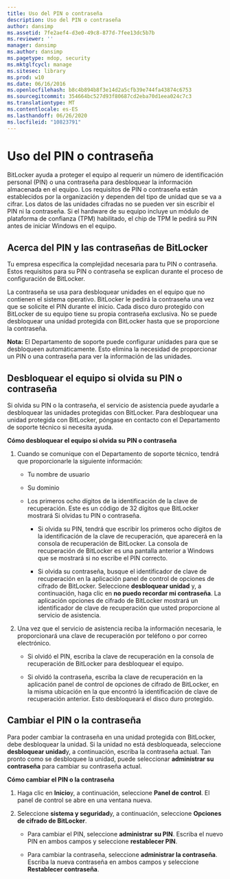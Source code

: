```yaml
---
title: Uso del PIN o contraseña
description: Uso del PIN o contraseña
author: dansimp
ms.assetid: 7fe2aef4-d3e0-49c8-877d-7fee13dc5b7b
ms.reviewer: ''
manager: dansimp
ms.author: dansimp
ms.pagetype: mdop, security
ms.mktglfcycl: manage
ms.sitesec: library
ms.prod: w10
ms.date: 06/16/2016
ms.openlocfilehash: b8c4b894b8f3e14d2a5cfb39e744fa43874c6753
ms.sourcegitcommit: 354664bc527d93f80687cd2eba70d1eea024c7c3
ms.translationtype: MT
ms.contentlocale: es-ES
ms.lasthandoff: 06/26/2020
ms.locfileid: "10823791"
---
```

# Uso del PIN o contraseña


BitLocker ayuda a proteger el equipo al requerir un número de identificación personal (PIN) o una contraseña para desbloquear la información almacenada en el equipo. Los requisitos de PIN o contraseña están establecidos por la organización y dependen del tipo de unidad que se va a cifrar. Los datos de las unidades cifradas no se pueden ver sin escribir el PIN ni la contraseña. Si el hardware de su equipo incluye un módulo de plataforma de confianza (TPM) habilitado, el chip de TPM le pedirá su PIN antes de iniciar Windows en el equipo.

## Acerca del PIN y las contraseñas de BitLocker


Tu empresa especifica la complejidad necesaria para tu PIN o contraseña. Estos requisitos para su PIN o contraseña se explican durante el proceso de configuración de BitLocker.

La contraseña se usa para desbloquear unidades en el equipo que no contienen el sistema operativo. BitLocker le pedirá la contraseña una vez que se solicite el PIN durante el inicio. Cada disco duro protegido con BitLocker de su equipo tiene su propia contraseña exclusiva. No se puede desbloquear una unidad protegida con BitLocker hasta que se proporcione la contraseña.

**Nota:**  El Departamento de soporte puede configurar unidades para que se desbloqueen automáticamente. Esto elimina la necesidad de proporcionar un PIN o una contraseña para ver la información de las unidades.

 

## Desbloquear el equipo si olvida su PIN o contraseña


Si olvida su PIN o la contraseña, el servicio de asistencia puede ayudarle a desbloquear las unidades protegidas con BitLocker. Para desbloquear una unidad protegida con BitLocker, póngase en contacto con el Departamento de soporte técnico si necesita ayuda.

**Cómo desbloquear el equipo si olvida su PIN o contraseña**

1.  Cuando se comunique con el Departamento de soporte técnico, tendrá que proporcionarle la siguiente información:

    -   Tu nombre de usuario

    -   Su dominio

    -   Los primeros ocho dígitos de la identificación de la clave de recuperación. Este es un código de 32 dígitos que BitLocker mostrará Si olvidas tu PIN o contraseña.

        -   Si olvida su PIN, tendrá que escribir los primeros ocho dígitos de la identificación de la clave de recuperación, que aparecerá en la consola de recuperación de BitLocker. La consola de recuperación de BitLocker es una pantalla anterior a Windows que se mostrará si no escribe el PIN correcto.

        -   Si olvida su contraseña, busque el identificador de clave de recuperación en la aplicación panel de control de opciones de cifrado de BitLocker. Seleccione **desbloquear unidad** y, a continuación, haga clic en **no puedo recordar mi contraseña**. La aplicación opciones de cifrado de BitLocker mostrará un identificador de clave de recuperación que usted proporcione al servicio de asistencia.

2.  Una vez que el servicio de asistencia reciba la información necesaria, le proporcionará una clave de recuperación por teléfono o por correo electrónico.

    -   Si olvidó el PIN, escriba la clave de recuperación en la consola de recuperación de BitLocker para desbloquear el equipo.

    -   Si olvidó la contraseña, escriba la clave de recuperación en la aplicación panel de control de opciones de cifrado de BitLocker, en la misma ubicación en la que encontró la identificación de clave de recuperación anterior. Esto desbloqueará el disco duro protegido.

## Cambiar el PIN o la contraseña


Para poder cambiar la contraseña en una unidad protegida con BitLocker, debe desbloquear la unidad. Si la unidad no está desbloqueada, seleccione **desbloquear unidad**y, a continuación, escriba la contraseña actual. Tan pronto como se desbloquee la unidad, puede seleccionar **administrar su contraseña** para cambiar su contraseña actual.

**Cómo cambiar el PIN o la contraseña**

1.  Haga clic en **Inicio**y, a continuación, seleccione **Panel de control**. El panel de control se abre en una ventana nueva.

2.  Seleccione **sistema y seguridad**y, a continuación, seleccione **Opciones de cifrado de BitLocker**.

    -   Para cambiar el PIN, seleccione **administrar su PIN**. Escriba el nuevo PIN en ambos campos y seleccione **restablecer PIN**.

    -   Para cambiar la contraseña, seleccione **administrar la contraseña**. Escriba la nueva contraseña en ambos campos y seleccione **Restablecer contraseña**.

 

 






